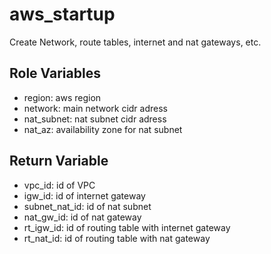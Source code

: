 aws_startup
=========

Create Network, route tables, internet and nat gateways, etc.


Role Variables
--------------

* region: 
    aws region
* network: 
    main network cidr adress
* nat_subnet: 
    nat subnet cidr adress
* nat_az:
    availability zone for nat subnet

Return Variable
---------------

* vpc_id:
    id of VPC
* igw_id:
    id of internet gateway
* subnet_nat_id:
    id of nat subnet
* nat_gw_id:
    id of nat gateway
* rt_igw_id:
    id of routing table with internet gateway
* rt_nat_id:
    id of routing table with nat gateway
